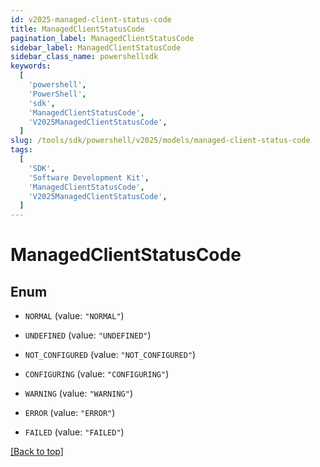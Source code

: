 ```yaml
---
id: v2025-managed-client-status-code
title: ManagedClientStatusCode
pagination_label: ManagedClientStatusCode
sidebar_label: ManagedClientStatusCode
sidebar_class_name: powershellsdk
keywords:
  [
    'powershell',
    'PowerShell',
    'sdk',
    'ManagedClientStatusCode',
    'V2025ManagedClientStatusCode',
  ]
slug: /tools/sdk/powershell/v2025/models/managed-client-status-code
tags:
  [
    'SDK',
    'Software Development Kit',
    'ManagedClientStatusCode',
    'V2025ManagedClientStatusCode',
  ]
---
```


# ManagedClientStatusCode

## Enum

- `NORMAL` (value: `"NORMAL"`)

- `UNDEFINED` (value: `"UNDEFINED"`)

- `NOT_CONFIGURED` (value: `"NOT_CONFIGURED"`)

- `CONFIGURING` (value: `"CONFIGURING"`)

- `WARNING` (value: `"WARNING"`)

- `ERROR` (value: `"ERROR"`)

- `FAILED` (value: `"FAILED"`)

[[Back to top]](#)
